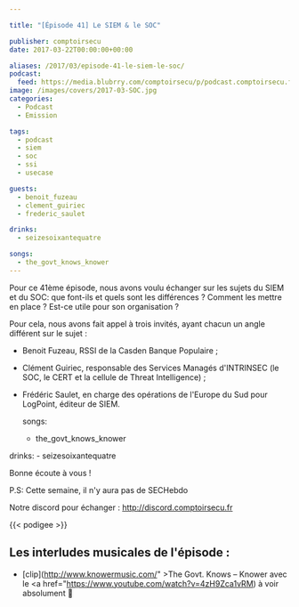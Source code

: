 ```yaml
---

title: "[Épisode 41] Le SIEM & le SOC"

publisher: comptoirsecu
date: 2017-03-22T00:00:00+00:00

aliases: /2017/03/episode-41-le-siem-le-soc/
podcast:
  feed: https://media.blubrry.com/comptoirsecu/p/podcast.comptoirsecu.fr/CSEC.EP41.2017-03-21.SOC_SIEM.mp3
image: /images/covers/2017-03-SOC.jpg
categories:
  - Podcast
  - Emission

tags:
  - podcast
  - siem
  - soc
  - ssi
  - usecase

guests:
  - benoit_fuzeau
  - clement_guiriec
  - frederic_saulet

drinks:
  - seizesoixantequatre

songs:
  - the_govt_knows_knower
---
```


Pour ce 41ème épisode, nous avons voulu échanger sur les sujets du SIEM et du SOC: que font-ils et quels sont les différences ? Comment les mettre en place ? Est-ce utile pour son organisation ?

<!--more-->

Pour cela, nous avons fait appel à trois invités, ayant chacun un angle différent sur le sujet :  

  * Benoit Fuzeau, RSSI de la Casden Banque Populaire ;
  * Clément Guiriec, responsable des Services Managés d'INTRINSEC (le SOC, le CERT et la cellule de Threat Intelligence) ;
  * Frédéric Saulet, en charge des opérations de l'Europe du Sud pour LogPoint, éditeur de SIEM.


    songs:
    - the_govt_knows_knower


  drinks:
    - seizesoixantequatre


Bonne écoute à vous !

P.S: Cette semaine, il n'y aura pas de SECHebdo

Notre discord pour échanger : <http://discord.comptoirsecu.fr>

{{< podigee >}}

## Les interludes musicales de l'épisode :

  * [clip](http://www.knowermusic.com/" >The Govt. Knows – Knower</a> avec le <a href="https://www.youtube.com/watch?v=4zH9Zca1vRM) à voir absolument 🙂
